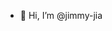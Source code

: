 - 👋 Hi, I’m @jimmy-jia

<!---
jimmy-jia/jimmy-jia is a ✨ special ✨ repository because its `README.md` (this file) appears on your GitHub profile.
You can click the Preview link to take a look at your changes.
--->
